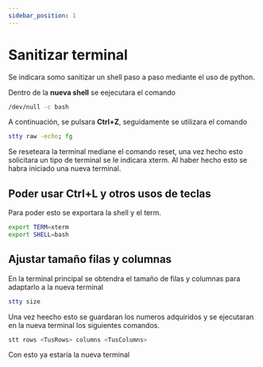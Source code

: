 ```yaml
---
sidebar_position: 1
---
```


# Sanitizar terminal

Se indicara somo sanitizar un shell paso a paso mediante el uso de python.

Dentro de la **nueva shell** se eejecutara el comando
```bash
/dev/null -c bash
```
A continuación, se pulsara **Ctrl+Z**, seguidamente se utilizara el comando
```bash
stty raw -echo; fg
```
Se reseteara la terminal mediane el comando reset, una vez hecho esto solicitara un tipo de terminal se le indicara xterm.
Al haber hecho esto se habra iniciado una nueva terminal.

## Poder usar Ctrl+L y otros usos de teclas

Para poder esto se exportara la shell y el term.
```bash
export TERM=xterm
export SHELL=bash
```
## Ajustar tamaño filas y columnas

En la terminal principal se obtendra el tamaño de filas y columnas para adaptarlo a la nueva terminal
```bash
stty size
```
Una vez heecho esto se guardaran los numeros adquiridos y se ejecutaran en la nueva terminal los siguientes comandos.
```bash
stt rows <TusRows> columns <TusColumns>
```

Con esto ya estaría la nueva terminal
